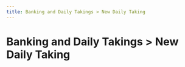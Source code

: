 ```yaml
---
title: Banking and Daily Takings > New Daily Taking
---
```


# Banking and Daily Takings > New Daily Taking
